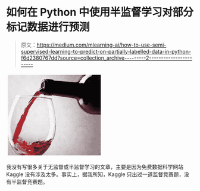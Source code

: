 # 如何在 Python 中使用半监督学习对部分标记数据进行预测

> 原文：<https://medium.com/mlearning-ai/how-to-use-semi-supervised-learning-to-predict-on-partially-labelled-data-in-python-f6d2380767dd?source=collection_archive---------2----------------------->

![](img/69657f79c2890ca936570a6d4ce479c6.png)

我没有写很多关于无监督或半监督学习的文章，主要是因为免费数据科学网站 Kaggle 没有涉及太多。事实上，据我所知，Kaggle 只出过一道监督竞赛题，没有半监督竞赛题。